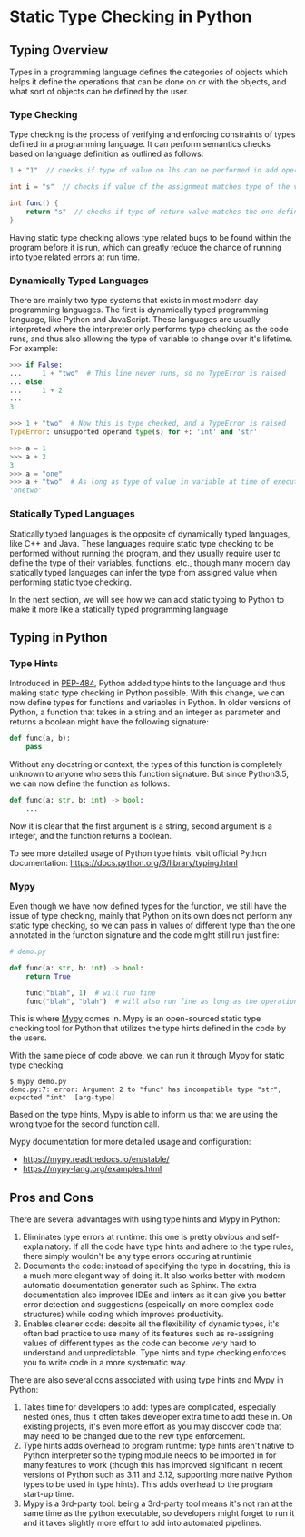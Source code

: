 # Static Type Checking in Python

## Typing Overview

Types in a programming language defines the categories of objects which helps it define the operations that can be done on or with the objects, and what sort of objects can be defined by the user.

### Type Checking

Type checking is the process of verifying and enforcing constraints of types defined in a programming language. It can perform semantics checks based on language definition as outlined as follows:
```java
1 + "1"  // checks if type of value on lhs can be performed in add operation with type of value on rhs

int i = "s"  // checks if value of the assignment matches type of the variable

int func() {
    return "s"  // checks if type of return value matches the one defined by the function
}
```
Having static type checking allows type related bugs to be found within the program before it is run, which can greatly reduce the chance of running into type related errors at run time.

### Dynamically Typed Languages

There are mainly two type systems that exists in most modern day programming languages. The first is dynamically typed programming language, like Python and JavaScript. These languages are usually interpreted where the interpreter only performs type checking as the code runs, and thus also allowing the type of variable to change over it's lifetime. For example:
```python
>>> if False:
...     1 + "two"  # This line never runs, so no TypeError is raised
... else:
...     1 + 2
...
3

>>> 1 + "two"  # Now this is type checked, and a TypeError is raised
TypeError: unsupported operand type(s) for +: 'int' and 'str'

>>> a = 1
>>> a + 2
3
>>> a = "one"  
>>> a + "two"  # As long as type of value in variable at time of execution matches semantics of the operator, no type error will be raised
'onetwo'
```

### Statically Typed Languages

Statically typed languages is the opposite of dynamically typed languages, like C++ and Java. These languages require static type checking to be performed without running the program, and they usually require user to define the type of their variables, functions, etc., though many modern day statically typed languages can infer the type from assigned value when performing static type checking.

In the next section, we will see how we can add static typing to Python to make it more like a statically typed programming language

## Typing in Python

### Type Hints

Introduced in [PEP-484](https://peps.python.org/pep-0484/), Python added type hints to the language and thus making static type checking in Python possible. With this change, we can now define types for functions and variables in Python. In older versions of Python, a function that takes in a string and an integer as parameter and returns a boolean might have the following signature:
```python
def func(a, b):
    pass
```
Without any docstring or context, the types of this function is completely unknown to anyone who sees this function signature. But since Python3.5, we can now define the function as follows:
```python
def func(a: str, b: int) -> bool:
    ...
```
Now it is clear that the first argument is a string, second argument is a integer, and the function returns a boolean.

To see more detailed usage of Python type hints, visit official Python documentation: https://docs.python.org/3/library/typing.html

### Mypy

Even though we have now defined types for the function, we still have the issue of type checking, mainly that Python on its own does not perform any static type checking, so we can pass in values of different type than the one annotated in the function signature and the code might still run just fine:
```python
# demo.py

def func(a: str, b: int) -> bool:
    return True

    func("blah", 1)  # will run fine
    func("blah", "blah")  # will also run fine as long as the operations performed using <a> and <b> are valid
```
This is where [Mypy](https://mypy-lang.org/) comes in. Mypy is an open-sourced static type checking tool for Python that utilizes the type hints defined in the code by the users.

With the same piece of code above, we can run it through Mypy for static type checking:
```shell
$ mypy demo.py
demo.py:7: error: Argument 2 to "func" has incompatible type "str"; expected "int"  [arg-type]
```
Based on the type hints, Mypy is able to inform us that we are using the wrong type for the second function call.

Mypy documentation for more detailed usage and configuration:
- https://mypy.readthedocs.io/en/stable/
- https://mypy-lang.org/examples.html

## Pros and Cons

There are several advantages with using type hints and Mypy in Python: 
1. Eliminates type errors at runtime: this one is pretty obvious and self-explainatory. If all the code have type hints and adhere to the type rules, there simply wouldn't be any type errors occuring at runtimie
2. Documents the code: instead of specifying the type in docstring, this is a much more elegant way of doing it. It also works better with modern automatic documentation generator such as Sphinx. The extra documentation also improves IDEs and linters as it can give you better error detection and suggestions (espeically on more complex code structures) while coding which improves productivity.
3. Enables cleaner code: despite all the flexibility of dynamic types, it's often bad practice to use many of its features such as re-assigning values of different types as the code can become very hard to understand and unpredictable. Type hints and type checking enforces you to write code in a more systematic way.

There are also several cons associated with using type hints and Mypy in Python:
1. Takes time for developers to add: types are complicated, especially nested ones, thus it often takes developer extra time to add these in. On existing projects, it's even more effort as you may discover code that may need to be changed due to the new type enforcement.
2. Type hints adds overhead to program runtime: type hints aren't native to Python interpreter so the typing module needs to be imported in for many features to work (though this has improved significant in recent versions of Python such as 3.11 and 3.12, supporting more native Python types to be used in type hints). This adds overhead to the program start-up time.
3. Mypy is a 3rd-party tool: being a 3rd-party tool means it's not ran at the same time as the python executable, so developers might forget to run it and it takes slightly more effort to add into automated pipelines.
